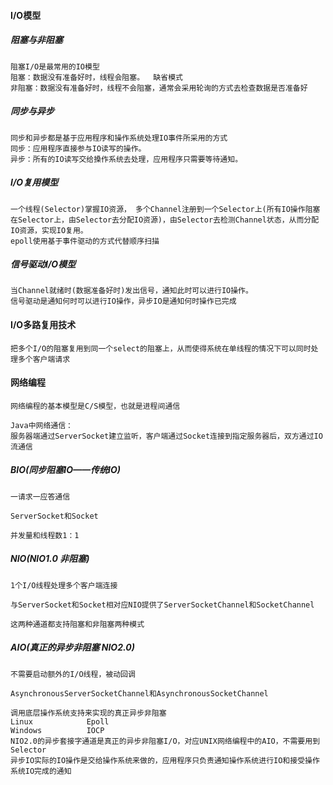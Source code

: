 #### I/O模型

##### 阻塞与非阻塞

    阻塞I/O是最常用的IO模型
    阻塞：数据没有准备好时，线程会阻塞。  缺省模式
    非阻塞：数据没有准备好时，线程不会阻塞，通常会采用轮询的方式去检查数据是否准备好

##### 同步与异步

    同步和异步都是基于应用程序和操作系统处理IO事件所采用的方式
    同步：应用程序直接参与IO读写的操作。
    异步：所有的IO读写交给搡作系统去处理，应用程序只需要等待通知。

##### I/O复用模型

    一个线程(Selector)掌握IO资源， 多个Channel注册到一个Selector上(所有IO操作阻塞在Selector上，由Selector去分配IO资源)，由Selector去检测Channel状态，从而分配IO资源，实现IO复用。
    epoll使用基于事件驱动的方式代替顺序扫描

##### 信号驱动I/O模型

    当Channel就绪时(数据准备好时)发出信号，通知此时可以进行IO操作。
    信号驱动是通知何时可以进行IO操作，异步IO是通知何时操作已完成

#### I/O多路复用技术

    把多个I/O的阻塞复用到同一个select的阻塞上，从而使得系统在单线程的情况下可以同时处理多个客户端请求

#### 网络编程

    网络编程的基本模型是C/S模型，也就是进程间通信
    
    Java中网络通信：
    服务器端通过ServerSocket建立监听，客户端通过Socket连接到指定服务器后，双方通过IO流通信

##### BIO(同步阻塞IO——传统IO)

    一请求一应答通信

    ServerSocket和Socket

    并发量和线程数1：1

##### NIO(NIO1.0  非阻塞)
    1个I/O线程处理多个客户端连接

    与ServerSocket和Socket相对应NIO提供了ServerSocketChannel和SocketChannel

    这两种通道都支持阻塞和非阻塞两种模式

##### AIO(真正的异步非阻塞   NIO2.0)
    不需要启动额外的I/O线程，被动回调
    
    AsynchronousServerSocketChannel和AsynchronousSocketChannel
    
    调用底层操作系统支持来实现的真正异步非阻塞
    Linux            Epoll
    Windows          IOCP
    NIO2.0的异步套接字通道是真正的异步非阻塞I/O，对应UNIX网络编程中的AIO，不需要用到Selector
    异步IO实际的IO操作是交给操作系统来做的，应用程序只负责通知操作系统进行IO和接受操作系统IO完成的通知
    
